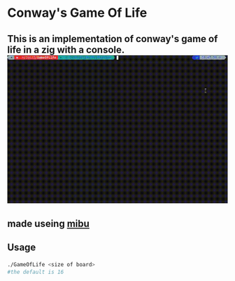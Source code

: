 # Conway's Game Of Life
This is an implementation of conway's game of life in a zig with a console.
![](gifs/Screencast_20241024_194826.gif)
---
made useing [mibu](https://github.com/xyaman/mibu)
---
## Usage
```bash
./GameOfLife <size of board>
#the default is 16
```
